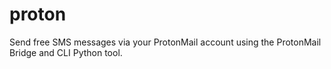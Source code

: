 # proton
Send free SMS messages via your ProtonMail account using the ProtonMail Bridge and CLI Python tool.
